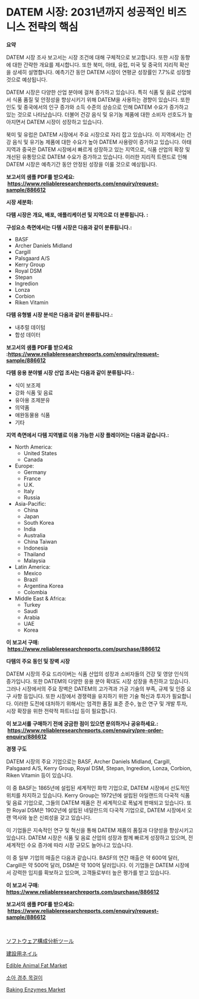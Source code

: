 <p><h1>DATEM 시장: 2031년까지 성공적인 비즈니스 전략의 핵심</h1></p><p><strong>요약</strong></p>
<p><p>DATEM 시장 조사 보고서는 시장 조건에 대해 구체적으로 보고합니다. 또한 시장 동향에 대한 간략한 개요를 제시합니다. 또한 북미, 아태, 유럽, 미국 및 중국의 지리적 확산을 상세히 설명합니다. 예측기간 동안 DATEM 시장이 연평균 성장률인 7.7%로 성장할 것으로 예상됩니다.</p><p>DATEM 시장은 다양한 산업 분야에 걸쳐 증가하고 있습니다. 특히 식품 및 음료 산업에서 식품 품질 및 안정성을 향상시키기 위해 DATEM을 사용하는 경향이 있습니다. 또한 인도 및 중국에서의 인구 증가와 소득 수준의 상승으로 인해 DATEM 수요가 증가하고 있는 것으로 나타났습니다. 더불어 건강 음식 및 유기농 제품에 대한 소비자 선호도가 높아지면서 DATEM 시장이 성장하고 있습니다.</p><p>북미 및 유럽은 DATEM 시장에서 주요 시장으로 자리 잡고 있습니다. 이 지역에서는 건강 음식 및 유기농 제품에 대한 수요가 높아 DATEM 사용량이 증가하고 있습니다. 아태 지역과 중국은 DATEM 시장에서 빠르게 성장하고 있는 지역으로, 식품 산업의 확장 및 개선된 유통망으로 DATEM 수요가 증가하고 있습니다. 이러한 지리적 트렌드로 인해 DATEM 시장은 예측기간 동안 안정된 성장을 이룰 것으로 예상됩니다.</p></p>
<p><strong>보고서의 샘플 PDF를 받으세요: &nbsp;<a href="https://www.reliableresearchreports.com/enquiry/request-sample/886612">https://www.reliableresearchreports.com/enquiry/request-sample/886612</a></strong></p>
<p><strong>시장 세분화:</strong></p>
<p><strong> 다템 시장은 개요, 배포, 애플리케이션 및 지역으로 더 분류됩니다. :</strong></p>
<p><strong>구성요소 측면에서는 다템 시장은 다음과 같이 분류됩니다.:</strong></p>
<p><ul><li>BASF</li><li>Archer Daniels Midland</li><li>Cargill</li><li>Palsgaard A/S</li><li>Kerry Group</li><li>Royal DSM</li><li>Stepan</li><li>Ingredion</li><li>Lonza</li><li>Corbion</li><li>Riken Vitamin</li></ul></p>
<p><strong> 다템 유형별 시장 분석은 다음과 같이 분류됩니다.:</strong></p>
<p><ul><li>내추럴 데이텀</li><li>합성 데이터</li></ul></p>
<p><strong>보고서의 샘플 PDF를 받으세요 :<a href="https://www.reliableresearchreports.com/enquiry/request-sample/886612">https://www.reliableresearchreports.com/enquiry/request-sample/886612</a></strong></p>
<p><strong> 다템 응용 분야별 시장 산업 조사는 다음과 같이 분류됩니다.:</strong></p>
<p><ul><li>식이 보조제</li><li>강화 식품 및 음료</li><li>유아용 조제분유</li><li>의약품</li><li>애완동물용 식품</li><li>기타</li></ul></p>
<p><strong>지역 측면에서 다템 지역별로 이용 가능한 시장 플레이어는 다음과 같습니다.:</strong></p>
<p><ul>
    <li>
        North America:
        <ul>
            <li>United States</li>
            <li>Canada</li>
        </ul>
    </li>
    <li>
        Europe:
        <ul>
            <li>Germany</li>
            <li>France</li>
            <li>U.K.</li>
            <li>Italy</li>
            <li>Russia</li>
        </ul>
    </li>
    <li>
        Asia-Pacific:
        <ul>
            <li>China</li>
            <li>Japan</li>
            <li>South Korea</li>
            <li>India</li>
            <li>Australia</li>
            <li>China Taiwan</li>
            <li>Indonesia</li>
            <li>Thailand</li>
            <li>Malaysia</li>
        </ul>
    </li>
    <li>
        Latin America:
        <ul>
            <li>Mexico</li>
            <li>Brazil</li>
            <li>Argentina Korea</li>
            <li>Colombia</li>
        </ul>
    </li>
    <li>
        Middle East & Africa:
        <ul>
            <li>Turkey</li>
            <li>Saudi</li>
            <li>Arabia</li>
            <li>UAE</li>
            <li>Korea</li>
        </ul>
    </li>
    </ul></p>
<p><strong>이 보고서 구매: &nbsp;<a href="https://www.reliableresearchreports.com/purchase/886612">https://www.reliableresearchreports.com/purchase/886612</a></strong></p>
<p><strong>다템의 주요 동인 및 장벽 시장</strong></p>
<p><p>DATEM 시장의 주요 드라이버는 식품 산업의 성장과 소비자들의 건강 및 영양 인식의 증가입니다. 또한 DATEM의 다양한 응용 분야 확대도 시장 성장을 촉진하고 있습니다. 그러나 시장에서의 주요 장벽은 DATEM의 고가격과 가공 기술의 부족, 규제 및 인증 요구 사항 등입니다. 또한 시장에서 경쟁력을 유지하기 위한 기술 혁신과 투자가 필요합니다. 이러한 도전에 대처하기 위해서는 엄격한 품질 표준 준수, 높은 연구 및 개발 투자, 시장 확장을 위한 전략적 파트너십 등이 필요합니다.</p></p>
<p><strong>이 보고서를 구매하기 전에 궁금한 점이 있으면 문의하거나 공유하세요.: &nbsp;<a href="https://www.reliableresearchreports.com/enquiry/pre-order-enquiry/886612">https://www.reliableresearchreports.com/enquiry/pre-order-enquiry/886612</a></strong></p>
<p><strong>경쟁 구도</strong></p>
<p><p>DATEM 시장의 주요 기업으로는 BASF, Archer Daniels Midland, Cargill, Palsgaard A/S, Kerry Group, Royal DSM, Stepan, Ingredion, Lonza, Corbion, Riken Vitamin 등이 있습니다. </p><p>이 중 BASF는 1865년에 설립된 세계적인 화학 기업으로, DATEM 시장에서 선도적인 위치를 차지하고 있습니다. Kerry Group는 1972년에 설립된 아일랜드의 다국적 식품 및 음료 기업으로, 그들의 DATEM 제품은 전 세계적으로 폭넓게 판매되고 있습니다. 또한 Royal DSM은 1902년에 설립된 네덜란드의 다국적 기업으로, DATEM 시장에서 오랜 역사와 높은 신뢰성을 갖고 있습니다.</p><p>이 기업들은 지속적인 연구 및 혁신을 통해 DATEM 제품의 품질과 다양성을 향상시키고 있습니다. DATEM 시장은 식품 및 음료 산업의 성장과 함께 빠르게 성장하고 있으며, 전 세계적인 수요 증가에 따라 시장 규모도 늘어나고 있습니다.</p><p>이 중 일부 기업의 매출은 다음과 같습니다. BASF의 연간 매출은 약 600억 달러, Cargill은 약 500억 달러, DSM은 약 100억 달러입니다. 이 기업들은 DATEM 시장에서 강력한 입지를 확보하고 있으며, 고객들로부터 높은 평가를 받고 있습니다.</p></p>
<p><strong>이 보고서 구매: &nbsp; <a href="https://www.reliableresearchreports.com/purchase/886612">https://www.reliableresearchreports.com/purchase/886612</a></strong></p>
<p><strong>보고서의 샘플 PDF를 받으세요: &nbsp;<a href="https://www.reliableresearchreports.com/enquiry/request-sample/886612">https://www.reliableresearchreports.com/enquiry/request-sample/886612</a></strong><strong></strong></p>
<p>&nbsp;</p>
<p><p><a href="https://medium.com/@tiannastark1/%E3%82%BD%E3%83%95%E3%83%88%E3%82%A6%E3%82%A7%E3%82%A2%E3%82%B3%E3%83%B3%E3%83%9D%E3%82%B8%E3%82%B7%E3%83%A7%E3%83%B3%E5%88%86%E6%9E%90%E3%83%84%E3%83%BC%E3%83%AB%E5%B8%82%E5%A0%B4-2031%E5%B9%B4%E3%81%BE%E3%81%A7%E3%81%AE%E3%83%88%E3%83%AC%E3%83%B3%E3%83%89-%E4%BA%88%E6%B8%AC-%E7%AB%B6%E4%BA%89%E5%88%86%E6%9E%90-dd7b965b389d">ソフトウェア構成分析ツール</a></p><p><a href="https://github.com/Sophiaard2003/Market-Research-Report-List-1/blob/main/706262617362.md">建設用ネイル</a></p><p><a href="https://github.com/jerrycopelandthomaswsqd8q/Market-Research-Report-List-2/blob/main/edible-animal-fat-market.md">Edible Animal Fat Market</a></p><p><a href="https://medium.com/@marcpascual04/%EC%86%8C%EC%95%84-%EC%B2%99%EC%B6%94-%EA%B2%BD%EC%B6%94-%EB%B3%B4%ED%98%B8%EB%8C%80-%EC%8B%9C%EC%9E%A5-%EB%8F%99%ED%96%A5-%EB%B0%8F-%EC%8B%9C%EC%9E%A5-%EB%B6%84%EC%84%9D%EC%9D%80-2024-2031-%EA%B8%B0%EA%B0%84%EC%9D%84-%EC%98%88%EC%B8%A1%ED%95%A9%EB%8B%88%EB%8B%A4-d797ef52741a">소아 경추 목걸이</a></p><p><a href="https://github.com/brenzgnarento/Market-Research-Report-List-1/blob/main/baking-enzymes-market.md">Baking Enzymes Market</a></p></p>